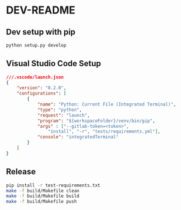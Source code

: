 # DEV-README

## Dev setup with pip

```bash
python setup.py develop
```

## Visual Studio Code Setup
```json
///.vscode/launch.json
{
    "version": "0.2.0",
    "configurations": [
        {
            "name": "Python: Current File (Integrated Terminal)",
            "type": "python",
            "request": "launch",
            "program": "${workspaceFolder}/venv/bin/gip",
            "args" : ["--gitlab-token=<token>",
                "install", "-r", "tests/requirements.yml"],
            "console": "integratedTerminal"
        }
    ]
}
```

## Release
```bash
pip install -r test-requirements.txt
make -f build/Makefile clean
make -f build/Makefile build
make -f build/Makefile push
```